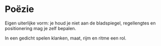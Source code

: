 # Poëzie

Eigen uiterlijke vorm: je houd je niet aan de bladspiegel, regellengtes en positionering mag je zelf bepalen.

In een gedicht spelen klanken, maat, rijm en ritme een rol.


